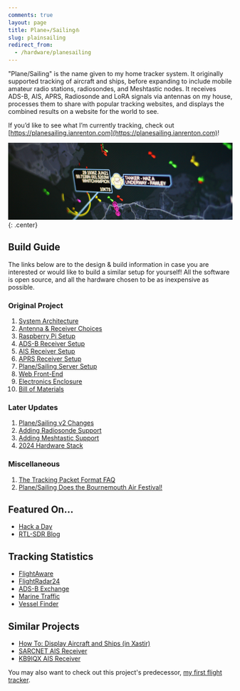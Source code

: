 ```yaml
---
comments: true
layout: page
title: Plane✈/Sailing⛵
slug: plainsailing
redirect_from:
  - /hardware/planesailing
---
```


"Plane/Sailing" is the name given to my home tracker system. It originally supported tracking of aircraft and ships, before expanding to include mobile amateur radio stations, radiosondes, and Meshtastic nodes. It receives ADS-B, AIS, APRS, Radiosonde and LoRA signals via antennas on my house, processes them to share with popular tracking websites, and displays the combined results on a website for the world to see.

If you’d like to see what I’m currently tracking, check out [https://planesailing.ianrenton.com](https://planesailing.ianrenton.com)!

![Plane Sailing Banner](/img/projects/planesailing/banner7.png){: .center}

## Build Guide

The links below are to the design & build information in case you are interested or would like to build a similar setup for yourself! All the software is open source, and all the hardware chosen to be as inexpensive as possible.

### Original Project

1. [System Architecture](./system-architecture/)
2. [Antenna & Receiver Choices](./antenna-and-receiver/)
3. [Raspberry Pi Setup](./raspberry-pi/)
4. [ADS-B Receiver Setup](./adsb-receiver/)
5. [AIS Receiver Setup](./ais-receiver/)
6. [APRS Receiver Setup](./aprs-receiver/)
7. [Plane/Sailing Server Setup](./plane-sailing-server/)
8. [Web Front-End](./web-front-end/)
9. [Electronics Enclosure](./electronics-enclosure/)
10. [Bill of Materials](./bill-of-materials/)

### Later Updates

1. [Plane/Sailing v2 Changes](./plane-sailing-v2-changes)
2. [Adding Radiosonde Support](./adding-radiosonde-support/)
3. [Adding Meshtastic Support](./adding-meshtastic-support/)
4. [2024 Hardware Stack](./plane-sailing-2024-hardware/)

### Miscellaneous

1. [The Tracking Packet Format FAQ](./tracking-packet-format-faq)
2. [Plane/Sailing Does the Bournemouth Air Festival!](/blog/plane-sailing-does-the-bournemouth-air-festival/)

## Featured On...

* [Hack a Day](https://hackaday.com/2020/10/22/tracking-boats-and-ships-in-real-time-at-the-same-time/)
* [RTL-SDR Blog](https://www.rtl-sdr.com/a-dual-aircraft-and-ship-tracking-system-with-rtl-sdr/)

## Tracking Statistics

* [FlightAware](https://flightaware.com/adsb/stats/user/ianrenton)
* [FlightRadar24](https://www.flightradar24.com/account/feed-stats/?id=28217)
* [ADS-B Exchange](https://www.adsbexchange.com/api/feeders/?feed=aeb9add2-e933-408b-82ee-36e5f41edeb8)
* [Marine Traffic](https://www.marinetraffic.com/en/ais/details/stations/4601/_:c84491eef3bdfac87efda338636c1d20)
* [Vessel Finder](https://stations.vesselfinder.com/stations/5528)

## Similar Projects

* [How To: Display Aircraft and Ships (in Xastir)](https://xastir.org/index.php/HowTo:Display_Aircraft_and_Ships)
* [SARCNET AIS Receiver](https://www.sarcnet.org/ais-receiver.html)
* [KB9IQX AIS Receiver](http://kb9iqx.net/rtlsdr/ais/)

You may also want to check out this project's predecessor, [my first flight tracker](/projects/flight-tracker).
